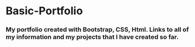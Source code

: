 # Basic-Portfolio


### My portfolio created with Bootstrap, CSS, Html.  Links to all of my information and my projects that I have created so far.